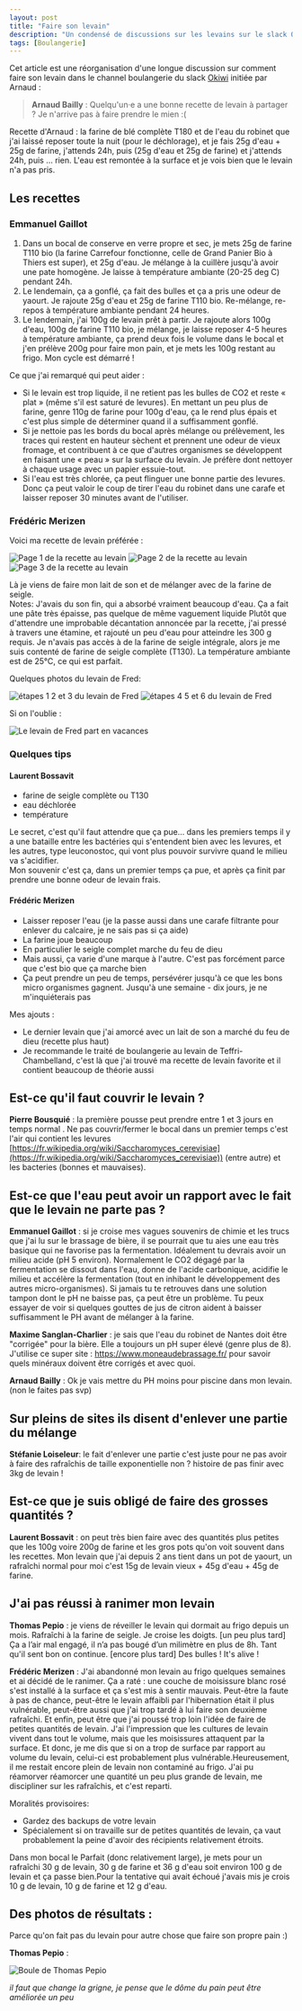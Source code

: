 ```yaml
---
layout: post
title: "Faire son levain"
description: "Un condensé de discussions sur les levains sur le slack Okiwi"
tags: [Boulangerie]
---
```


Cet article est une réorganisation d'une longue discussion sur comment faire son levain dans le channel boulangerie
du slack [Okiwi](okiwi-fr.slack.com/) initiée par Arnaud :

> **Arnaud Bailly** : Quelqu'un·e a une bonne recette de levain à partager ? Je n'arrive pas à faire prendre le mien :(

Recette d'Arnaud : la farine de blé complète T180 et de l'eau du robinet que j'ai laissé reposer toute
la nuit (pour le déchlorage), et je fais 25g d'eau + 25g de farine, j'attends 24h, puis (25g d'eau et 25g de farine) et 
j'attends 24h, puis ... rien. L'eau est remontée à la surface et je vois bien que le levain n'a pas pris.

## Les recettes 

### Emmanuel Gaillot

1. Dans un bocal de conserve en verre propre et sec, je mets 25g de farine T110 bio (la farine Carrefour fonctionne, 
celle de Grand Panier Bio à Thiers est super), et 25g d'eau. Je mélange à la cuillère jusqu'à avoir une pate homogène. 
Je laisse à température ambiante (20-25 deg C) pendant 24h.
2. Le lendemain, ça a gonflé, ça fait des bulles et ça a pris une odeur de yaourt. Je rajoute 25g d'eau et 25g de
farine T110 bio. Re-mélange, re-repos à température ambiante pendant 24 heures.
3. Le lendemain, j'ai 100g de levain prêt à partir. Je rajoute alors 100g d'eau, 100g de farine T110 bio, je 
mélange, je laisse reposer 4-5 heures à température ambiante, ça prend deux fois le volume dans le bocal et j'en
prélève 200g pour faire mon pain, et je mets les 100g restant au frigo. Mon cycle est démarré !

Ce que j'ai remarqué qui peut aider :

* Si le levain est trop liquide, il ne retient pas les bulles de CO2 et reste « plat » (même s'il est saturé de levures). En mettant un peu plus de farine, genre 110g de farine pour 100g d'eau, ça le rend plus épais et c'est plus simple de déterminer quand il a suffisamment gonflé.
* Si je nettoie pas les bords du bocal après mélange ou prélèvement, les traces qui restent en hauteur sèchent et prennent une odeur de vieux fromage, et contribuent à ce que d'autres organismes se développent en faisant une « peau » sur la surface du levain. Je préfère dont nettoyer à chaque usage avec un papier essuie-tout.
*  Si l'eau est très chlorée, ça peut flinguer une bonne partie des levures. Donc ça peut valoir le coup de tirer l'eau du robinet dans une carafe et laisser reposer 30 minutes avant de l'utiliser.

### Frédéric Merizen

Voici ma recette de levain préférée : 

![Page 1 de la recette au levain](/images/levain%201.jpg)
![Page 2 de la recette au levain](/images/levain%202.jpg)
![Page 3 de la recette au levain](/images/levain%203.jpg)

Là je viens de faire mon lait de son et de mélanger avec de la farine de seigle.      
Notes: J'avais du son fin, qui a absorbé vraiment beaucoup d'eau. Ça a fait une pâte très épaisse, pas quelque de
même vaguement liquide  Plutôt que d'attendre une improbable décantation annoncée par la recette, j'ai
pressé à travers une étamine, et rajouté un peu d'eau pour atteindre les 300 g requis. Je n'avais pas
accès à de la farine de seigle intégrale, alors je me suis contenté de farine de seigle complète (T130).
La température ambiante est de 25°C, ce qui est parfait.

Quelques photos du levain de Fred: 

![étapes 1 2 et 3 du levain de Fred](/images/levain%20fred%201.jpeg)
![étapes 4 5 et 6 du levain de Fred](/images/levain%20fred%202.jpeg)

Si on l'oublie : 

![Le levain de Fred part en vacances](/images/levain.jpeg)


### Quelques tips 

#### Laurent Bossavit

* farine de seigle complète ou T130
* eau déchlorée
* température

Le secret, c'est qu'il faut attendre que ça pue… dans les premiers temps il y a une bataille entre les bactéries qui 
s'entendent bien avec les levures, et les autres, type leuconostoc, qui vont plus pouvoir survivre quand le milieu va 
s'acidifier.     
Mon souvenir c'est ça, dans un premier temps ça pue, et après ça finit par prendre une bonne odeur de levain frais.

#### Frédéric Merizen

* Laisser reposer l'eau (je la passe aussi dans une carafe filtrante pour enlever du calcaire, je ne sais pas si ça aide)
* La farine joue beaucoup
* En particulier le seigle complet marche du feu de dieu
* Mais aussi, ça varie d'une marque à l'autre. C'est pas forcément parce que c'est bio que ça marche bien
* Ça peut prendre un peu de temps, persévérer jusqu'à ce que les bons micro organismes gagnent. Jusqu'à une semaine - dix jours, je ne m'inquiéterais pas

Mes ajouts :

* Le dernier levain que j'ai amorcé avec un lait de son a marché du feu de dieu (recette plus haut)
* Je recommande le traité de boulangerie au levain de Teffri-Chambelland, c'est là que j'ai trouvé ma recette de
levain favorite et il contient beaucoup de théorie aussi


## Est-ce qu'il faut couvrir le levain ? 

**Pierre Bousquié** : la première pousse peut prendre entre 1 et 3 jours en temps normal . Ne pas couvrir/fermer le bocal dans un premier 
temps c'est l'air qui contient les levures [https://fr.wikipedia.org/wiki/Saccharomyces_cerevisiae](https://fr.wikipedia.org/wiki/Saccharomyces_cerevisiae)) (entre autre) 
et les bacteries (bonnes et mauvaises).

## Est-ce que l'eau peut avoir un rapport avec le fait que le levain ne parte pas ? 

**Emmanuel Gaillot** : si je croise mes vagues souvenirs de chimie et les trucs que j'ai lu sur le brassage de bière, il se pourrait que tu
aies une eau très basique qui ne favorise pas la fermentation. Idéalement tu devrais avoir un milieu acide (pH 5 
environ). Normalement le CO2 dégagé par la fermentation se dissout dans l'eau, donne de l'acide carbonique, acidifie le
milieu et accélère la fermentation (tout en inhibant le développement des autres micro-organismes). Si jamais tu te
retrouves dans une solution tampon dont le pH ne baisse pas, ça peut être un problème. Tu peux essayer de voir si
quelques gouttes de jus de citron aident à baisser suffisamment le PH avant de mélanger à la farine.

**Maxime Sanglan-Charlier** : je sais que l'eau du robinet de Nantes doit être "corrigée" pour la bière. Elle a toujours un pH super élevé (genre plus de 8). J'utilise ce
super site : https://www.moneaudebrassage.fr/ pour savoir quels minéraux doivent être corrigés et avec quoi.

**Arnaud Bailly** : Ok je vais mettre du PH moins pour piscine dans mon levain. (non le faites pas svp)

## Sur pleins de sites ils disent d'enlever une partie du mélange

**Stéfanie Loiseleur**: le fait d'enlever une partie c'est juste pour ne pas avoir à faire des rafraîchis de taille exponentielle 
non ? histoire de pas finir avec 3kg de levain !

## Est-ce que je suis obligé de faire des grosses quantités ? 


**Laurent Bossavit** : on peut très bien faire avec des quantités plus petites que les 100g voire 200g de farine et
les gros pots qu'on voit souvent dans les recettes. Mon levain que j'ai depuis 2 ans tient dans un pot de 
yaourt, un rafraîchi normal pour moi c'est 15g de levain vieux + 45g d'eau + 45g de farine.


## J'ai pas réussi à ranimer mon levain 

**Thomas Pepio** : je viens de réveiller le levain qui dormait au frigo depuis un mois. Rafraîchi à la farine de
seigle. Je croise les doigts. [un peu plus tard] Ça a l’air mal engagé, il n’a pas bougé d’un milimètre en plus de 8h. 
Tant qu'il sent bon on continue. [encore plus tard] Des bulles ! It's alive ! 



**Frédéric Merizen** : J'ai abandonné mon levain au frigo quelques semaines et ai décidé de le ranimer. Ça a raté : une couche de
moisissure blanc rosé s'est installé à la surface et ça s'est mis à sentir mauvais. Peut-être la faute à pas de 
chance, peut-être le levain affaibli par l'hibernation était il plus vulnérable, peut-être aussi que j'ai trop
tardé à lui faire son deuxième rafraîchi. Et enfin, peut être que j'ai
poussé trop loin l'idée de faire de petites quantités de levain. J'ai l'impression que les cultures de levain vivent 
dans tout le volume, mais que les moisissures attaquent par la surface. Et donc, je me dis que si on a trop de surface
par rapport au volume du levain, celui-ci est probablement plus vulnérable.Heureusement, il me restait encore plein de 
levain non contaminé au frigo. J'ai pu réamorver réamorcer une quantité un peu plus grande de levain, me discipliner sur 
les rafraîchis, et c'est reparti.

Moralités provisoires: 

* Gardez des backups de votre levain
* Spécialement si on travaille sur de petites quantités de levain, ça vaut probablement la peine d'avoir des récipients relativement étroits.

Dans mon bocal le Parfait (donc relativement large), je mets pour un rafraîchi 30 g de levain, 30 g de farine et 36 g 
d'eau soit environ 100 g de levain et ça passe bien.Pour la tentative qui avait échoué j'avais mis je crois 10 g
de levain, 10 g de farine et 12 g d'eau.

## Des photos de résultats :

Parce qu'on fait pas du levain pour autre chose que faire son propre pain :) 

**Thomas Pepio** : 

![Boule de Thomas Pepio](/images/pain%20thomasp.jpeg)

*il faut que change la grigne, je pense que le dôme du pain peut être améliorée un peu*



